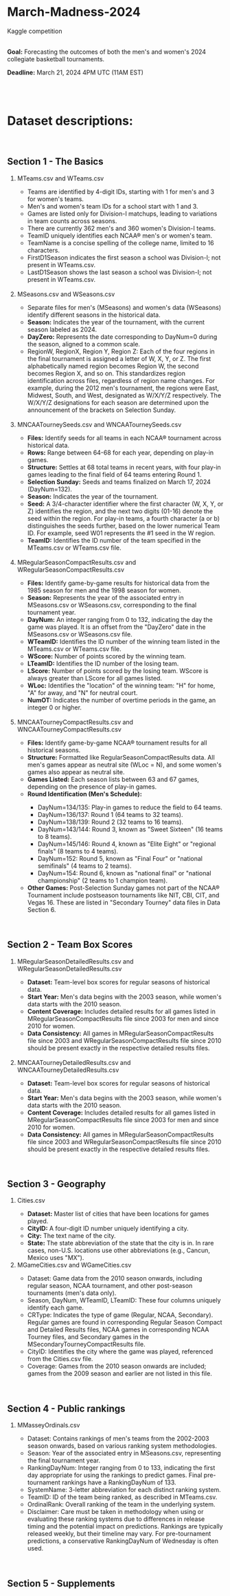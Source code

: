 # March-Madness-2024
Kaggle competition
<br>
<br>
<p><b>Goal:</b> Forecasting the outcomes of both the men's and women's 2024 collegiate basketball tournaments.</p>
<p><b>Deadline:</b> March 21, 2024 4PM UTC (11AM EST)</p>
<br>
<br>
<h1>Dataset descriptions:</h1>
<br>
<h2>Section 1 - The Basics</h2>
<ol>
  <li>MTeams.csv and WTeams.csv</li>
    <ul>
      <li>Teams are identified by 4-digit IDs, starting with 1 for men's and 3 for women's teams.</li>
      <li>Men's and women's team IDs for a school start with 1 and 3.</li>
      <li>Games are listed only for Division-I matchups, leading to variations in team counts across seasons.</li>
      <li>There are currently 362 men's and 360 women's Division-I teams.</li>
      <li>TeamID uniquely identifies each NCAA® men's or women's team.</li>
      <li>TeamName is a concise spelling of the college name, limited to 16 characters.</li>
      <li>FirstD1Season indicates the first season a school was Division-I; not present in WTeams.csv.</li>
      <li>LastD1Season shows the last season a school was Division-I; not present in WTeams.csv.</li>
    </ul>
  <br>
  <li>MSeasons.csv and WSeasons.csv</li>
    <ul>
      <li>Separate files for men's (MSeasons) and women's data (WSeasons) identify different seasons in the historical data.</li>
      <li><b>Season:</b> Indicates the year of the tournament, with the current season labeled as 2024.</li>
      <li><b>DayZero:</b> Represents the date corresponding to DayNum=0 during the season, aligned to a common scale.</li>
      <li>RegionW, RegionX, Region Y, Region Z: Each of the four regions in the final tournament is assigned a letter of W, X, Y, or Z. The first alphabetically named region becomes Region W, the second becomes Region X, and so on. This standardizes region identification across files, regardless of region name changes. For example, during the 2012 men's tournament, the regions were East, Midwest, South, and West, designated as W/X/Y/Z respectively. The W/X/Y/Z designations for each season are determined upon the announcement of the brackets on Selection Sunday.</li>
    </ul>
  <br>
  <li>MNCAATourneySeeds.csv and WNCAATourneySeeds.csv</li>
  <ul>
    <li><b>Files:</b> Identify seeds for all teams in each NCAA® tournament across historical data.</li>
    <li><b>Rows:</b> Range between 64-68 for each year, depending on play-in games.</li>
    <li><b>Structure:</b> Settles at 68 total teams in recent years, with four play-in games leading to the final field of 64 teams entering Round 1.</li>
    <li><b>Selection Sunday:</b> Seeds and teams finalized on March 17, 2024 (DayNum=132).</li>
    <li><b>Season:</b> Indicates the year of the tournament.</li>
    <li><b>Seed:</b> A 3/4-character identifier where the first character (W, X, Y, or Z) identifies the region, and the next two digits (01-16) denote the seed within the region. For play-in teams, a fourth character (a or b) distinguishes the seeds further, based on the lower numerical Team ID. For example, seed W01 represents the #1 seed in the W region.</li>
    <li><b>TeamID:</b> Identifies the ID number of the team specified in the MTeams.csv or WTeams.csv file.</li>
  </ul>
  <br>
  <li>MRegularSeasonCompactResults.csv and WRegularSeasonCompactResults.csv</li>
  <ul>
    <li><b>Files:</b> Identify game-by-game results for historical data from the 1985 season for men and the 1998 season for women.</li>
    <li><b>Season:</b> Represents the year of the associated entry in MSeasons.csv or WSeasons.csv, corresponding to the final tournament year.</li>
    <li><b>DayNum:</b> An integer ranging from 0 to 132, indicating the day the game was played. It is an offset from the "DayZero" date in the MSeasons.csv or WSeasons.csv file.</li>
    <li><b>WTeamID:</b> Identifies the ID number of the winning team listed in the MTeams.csv or WTeams.csv file.</li>
    <li><b>WScore:</b> Number of points scored by the winning team.</li>
    <li><b>LTeamID:</b> Identifies the ID number of the losing team.</li>
    <li><b>LScore:</b> Number of points scored by the losing team. WScore is always greater than LScore for all games listed.</li>
    <li><b>WLoc:</b> Identifies the "location" of the winning team: "H" for home, "A" for away, and "N" for neutral court.</li>
    <li><b>NumOT:</b> Indicates the number of overtime periods in the game, an integer 0 or higher.</li>
  </ul>
  <br>
  <li>MNCAATourneyCompactResults.csv and WNCAATourneyCompactResults.csv</li>
  <ul>
    <li><b>Files:</b> Identify game-by-game NCAA® tournament results for all historical seasons.</li>
    <li><b>Structure:</b> Formatted like RegularSeasonCompactResults data. All men's games appear as neutral site (WLoc = N), and some women's games also appear as neutral site.</li>
    <li><b>Games Listed:</b> Each season lists between 63 and 67 games, depending on the presence of play-in games.</li>
    <li><b>Round Identification (Men's Schedule):</b></li>
    <ul>
      <li>DayNum=134/135: Play-in games to reduce the field to 64 teams.</li>
      <li>DayNum=136/137: Round 1 (64 teams to 32 teams).</li>
      <li>DayNum=138/139: Round 2 (32 teams to 16 teams).</li>
      <li>DayNum=143/144: Round 3, known as "Sweet Sixteen" (16 teams to 8 teams).</li>
      <li>DayNum=145/146: Round 4, known as "Elite Eight" or "regional finals" (8 teams to 4 teams).</li>
      <li>DayNum=152: Round 5, known as "Final Four" or "national semifinals" (4 teams to 2 teams).</li>
      <li>DayNum=154: Round 6, known as "national final" or "national championship" (2 teams to 1 champion team).</li>
    </ul>
    <li><b>Other Games:</b> Post-Selection Sunday games not part of the NCAA® Tournament include postseason tournaments like NIT, CBI, CIT, and Vegas 16. These are listed in "Secondary Tourney" data files in Data Section 6.</li>
  </ul>
</ol>
<br>
<h2>Section 2 - Team Box Scores</h2>
<ol>
  <li>MRegularSeasonDetailedResults.csv and WRegularSeasonDetailedResults.csv</li>
  <ul>
    <li><b>Dataset:</b> Team-level box scores for regular seasons of historical data.</li>
    <li><b>Start Year:</b> Men's data begins with the 2003 season, while women's data starts with the 2010 season.</li>
    <li><b>Content Coverage:</b> Includes detailed results for all games listed in MRegularSeasonCompactResults file since 2003 for men and since 2010 for women.</li>
    <li><b>Data Consistency:</b> All games in MRegularSeasonCompactResults file since 2003 and WRegularSeasonCompactResults file since 2010 should be present exactly in the respective detailed results files.</li>
  </ul>
  <br>
  <li>MNCAATourneyDetailedResults.csv and WNCAATourneyDetailedResults.csv</li>
  <ul>
    <li><b>Dataset:</b> Team-level box scores for regular seasons of historical data.</li>
    <li><b>Start Year:</b> Men's data begins with the 2003 season, while women's data starts with the 2010 season.</li>
    <li><b>Content Coverage:</b> Includes detailed results for all games listed in MRegularSeasonCompactResults file since 2003 for men and since 2010 for women.</li>
    <li><b>Data Consistency:</b> All games in MRegularSeasonCompactResults file since 2003 and WRegularSeasonCompactResults file since 2010 should be present exactly in the respective detailed results files.</li>
  </ul>
</ol>
<br>
<h2>Section 3 - Geography</h2>
<ol>
  <li> Cities.csv</li>
  <ul>
    <li><b>Dataset:</b> Master list of cities that have been locations for games played.</li>
    <li><b>CityID:</b> A four-digit ID number uniquely identifying a city.</li>
    <li><b>City:</b> The text name of the city.</li>
    <li><b>State:</b> The state abbreviation of the state that the city is in. In rare cases, non-U.S. locations use other abbreviations (e.g., Cancun, Mexico uses "MX").</li>
  </ul>
  <li>MGameCities.csv and WGameCities.csv</li>
  <ul>
    <li>Dataset: Game data from the 2010 season onwards, including regular season, NCAA tournament, and other post-season tournaments (men's data only).</li>
    <li>Season, DayNum, WTeamID, LTeamID: These four columns uniquely identify each game.</li>
    <li>CRType: Indicates the type of game (Regular, NCAA, Secondary). Regular games are found in corresponding Regular Season Compact and Detailed Results files, NCAA games in corresponding NCAA Tourney files, and Secondary games in the MSecondaryTourneyCompactResults file.</li>
    <li>CityID: Identifies the city where the game was played, referenced from the Cities.csv file.</li>
    <li>Coverage: Games from the 2010 season onwards are included; games from the 2009 season and earlier are not listed in this file.</li>
  </ul>
</ol>
<br>
<h2>Section 4 - Public rankings</h2>
<ol>
  <li>MMasseyOrdinals.csv</li>
  <ul>
    <li>Dataset: Contains rankings of men's teams from the 2002-2003 season onwards, based on various ranking system methodologies.</li>
    <li>Season: Year of the associated entry in MSeasons.csv, representing the final tournament year.</li>
    <li>RankingDayNum: Integer ranging from 0 to 133, indicating the first day appropriate for using the rankings to predict games. Final pre-tournament rankings have a RankingDayNum of 133.</li>
    <li>SystemName: 3-letter abbreviation for each distinct ranking system.</li>
    <li>TeamID: ID of the team being ranked, as described in MTeams.csv.</li>
    <li>OrdinalRank: Overall ranking of the team in the underlying system.</li>
    <li>Disclaimer: Care must be taken in methodology when using or evaluating these ranking systems due to differences in release timing and the potential impact on predictions. Rankings are typically released weekly, but their timeline may vary. For pre-tournament predictions, a conservative RankingDayNum of Wednesday is often used.</li>
 </ul>
</ol>
<br>
<h2>Section 5 - Supplements</h2>
<br>
